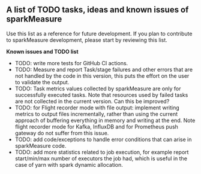 ## A list of TODO tasks, ideas and known issues of sparkMeasure

Use this list as a reference for future development. 
If you plan to contribute to sparkMeasure development, please start by reviewing this list.

**Known issues and TODO list**
  * TODO: write more tests for GitHub CI actions.
  * TODO: Measure and report Task/stage failures and other errors that are not handled by the code in this version, 
    this puts the effort on the user to validate the output.
  * TODO: Task metrics values collected by sparkMeasure are only for successfully executed tasks. Note that 
    resources used by failed tasks are not collected in the current version. Can this be improved?
  * TODO: for Flight recorder mode with file output: implement writing metrics to output files incrementally, 
    rather than using the current approach of buffering everything in memory and writing at the end.
    Note flight recorder mode for Kafka, InfluxDB and for Prometheus push gateway do not suffer from this issue.
  * TODO: add code/exceptions to handle error conditions that can arise in sparkMeasure code.
  * TODO: add more statistics related to job execution, for example report start/min/max number of executors
    the job had, which is useful in the case of yarn with spark dynamic allocation.
